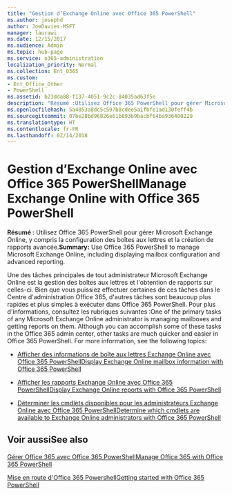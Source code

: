 ```yaml
---
title: "Gestion d’Exchange Online avec Office 365 PowerShell"
ms.author: josephd
author: JoeDavies-MSFT
manager: laurawi
ms.date: 12/15/2017
ms.audience: Admin
ms.topic: hub-page
ms.service: o365-administration
localization_priority: Normal
ms.collection: Ent_O365
ms.custom:
- Ent_Office_Other
- PowerShell
ms.assetid: b23dda88-f137-4051-9c2c-84035ad63f5e
description: "Résumé :Utilisez Office 365 PowerShell pour gérer Microsoft Exchange Online, y compris la configuration des boîtes aux lettres et la création de rapports avancée."
ms.openlocfilehash: 5a4853a8dc5c597b8cdee5a1fbfe1ad130feff4b
ms.sourcegitcommit: 07be28bd96826e61b893b9bacbf64ba936400229
ms.translationtype: HT
ms.contentlocale: fr-FR
ms.lasthandoff: 02/14/2018
---
```

# <a name="manage-exchange-online-with-office-365-powershell"></a><span data-ttu-id="6de74-103">Gestion d’Exchange Online avec Office 365 PowerShell</span><span class="sxs-lookup"><span data-stu-id="6de74-103">Manage Exchange Online with Office 365 PowerShell</span></span>

 <span data-ttu-id="6de74-104">**Résumé :** Utilisez Office 365 PowerShell pour gérer Microsoft Exchange Online, y compris la configuration des boîtes aux lettres et la création de rapports avancée.</span><span class="sxs-lookup"><span data-stu-id="6de74-104">**Summary:** Use Office 365 PowerShell to manage Microsoft Exchange Online, including displaying mailbox configuration and advanced reporting.</span></span>
  
<span data-ttu-id="6de74-p101">Une des tâches principales de tout administrateur Microsoft Exchange Online est la gestion des boîtes aux lettres et l'obtention de rapports sur celles-ci. Bien que vous puissiez effectuer certaines de ces tâches dans le Centre d'administration Office 365, d'autres tâches sont beaucoup plus rapides et plus simples à exécuter dans Office 365 PowerShell. Pour plus d'informations, consultez les rubriques suivantes :</span><span class="sxs-lookup"><span data-stu-id="6de74-p101">One of the primary tasks of any Microsoft Exchange Online administrator is managing mailboxes and getting reports on them. Although you can accomplish some of these tasks in the Office 365 admin center, other tasks are much quicker and easier in Office 365 PowerShell. For more information, see the following topics:</span></span>
  
- [<span data-ttu-id="6de74-108">Afficher des informations de boîte aux lettres Exchange Online avec Office 365 PowerShell</span><span class="sxs-lookup"><span data-stu-id="6de74-108">Display Exchange Online mailbox information with Office 365 PowerShell</span></span>](https://technet.microsoft.com/fr-FR/library/mt771881%28v=exchg.160%29.aspx)
    
- [<span data-ttu-id="6de74-109">Afficher les rapports Exchange Online avec Office 365 PowerShell</span><span class="sxs-lookup"><span data-stu-id="6de74-109">Display Exchange Online reports with Office 365 PowerShell</span></span>](https://technet.microsoft.com/fr-FR/library/mt771882%28v=exchg.160%29.aspx)
    
- [<span data-ttu-id="6de74-110">Déterminer les cmdlets disponibles pour les administrateurs Exchange Online avec Office 365 PowerShell</span><span class="sxs-lookup"><span data-stu-id="6de74-110">Determine which cmdlets are available to Exchange Online administrators with Office 365 PowerShell</span></span>](https://technet.microsoft.com/fr-FR/library/mt771883%28v=exchg.160%29.aspx)
    
## <a name="see-also"></a><span data-ttu-id="6de74-111">Voir aussi</span><span class="sxs-lookup"><span data-stu-id="6de74-111">See also</span></span>

#### 

[<span data-ttu-id="6de74-112">Gérer Office 365 avec Office 365 PowerShell</span><span class="sxs-lookup"><span data-stu-id="6de74-112">Manage Office 365 with Office 365 PowerShell</span></span>](manage-office-365-with-office-365-powershell.md)
  
[<span data-ttu-id="6de74-113">Mise en route d'Office 365 Powershell</span><span class="sxs-lookup"><span data-stu-id="6de74-113">Getting started with Office 365 PowerShell</span></span>](getting-started-with-office-365-powershell.md)

